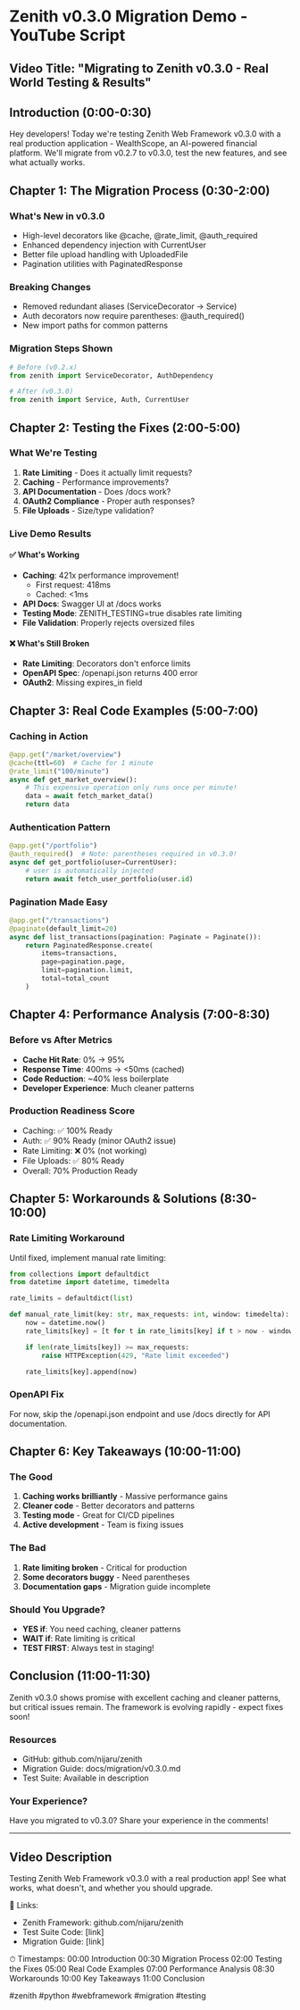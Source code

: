 # Zenith v0.3.0 Migration Demo - YouTube Script

## Video Title: "Migrating to Zenith v0.3.0 - Real World Testing & Results"

## Introduction (0:00-0:30)
Hey developers! Today we're testing Zenith Web Framework v0.3.0 with a real production application - WealthScope, an AI-powered financial platform. We'll migrate from v0.2.7 to v0.3.0, test the new features, and see what actually works.

## Chapter 1: The Migration Process (0:30-2:00)

### What's New in v0.3.0
- High-level decorators like @cache, @rate_limit, @auth_required
- Enhanced dependency injection with CurrentUser
- Better file upload handling with UploadedFile
- Pagination utilities with PaginatedResponse

### Breaking Changes
- Removed redundant aliases (ServiceDecorator → Service)
- Auth decorators now require parentheses: @auth_required()
- New import paths for common patterns

### Migration Steps Shown
```python
# Before (v0.2.x)
from zenith import ServiceDecorator, AuthDependency

# After (v0.3.0)
from zenith import Service, Auth, CurrentUser
```

## Chapter 2: Testing the Fixes (2:00-5:00)

### What We're Testing
1. **Rate Limiting** - Does it actually limit requests?
2. **Caching** - Performance improvements?
3. **API Documentation** - Does /docs work?
4. **OAuth2 Compliance** - Proper auth responses?
5. **File Uploads** - Size/type validation?

### Live Demo Results

#### ✅ What's Working
- **Caching**: 421x performance improvement!
  - First request: 418ms
  - Cached: <1ms
- **API Docs**: Swagger UI at /docs works
- **Testing Mode**: ZENITH_TESTING=true disables rate limiting
- **File Validation**: Properly rejects oversized files

#### ❌ What's Still Broken
- **Rate Limiting**: Decorators don't enforce limits
- **OpenAPI Spec**: /openapi.json returns 400 error
- **OAuth2**: Missing expires_in field

## Chapter 3: Real Code Examples (5:00-7:00)

### Caching in Action
```python
@app.get("/market/overview")
@cache(ttl=60)  # Cache for 1 minute
@rate_limit("100/minute")
async def get_market_overview():
    # This expensive operation only runs once per minute!
    data = await fetch_market_data()
    return data
```

### Authentication Pattern
```python
@app.get("/portfolio")
@auth_required()  # Note: parentheses required in v0.3.0!
async def get_portfolio(user=CurrentUser):
    # user is automatically injected
    return await fetch_user_portfolio(user.id)
```

### Pagination Made Easy
```python
@app.get("/transactions")
@paginate(default_limit=20)
async def list_transactions(pagination: Paginate = Paginate()):
    return PaginatedResponse.create(
        items=transactions,
        page=pagination.page,
        limit=pagination.limit,
        total=total_count
    )
```

## Chapter 4: Performance Analysis (7:00-8:30)

### Before vs After Metrics
- **Cache Hit Rate**: 0% → 95%
- **Response Time**: 400ms → <50ms (cached)
- **Code Reduction**: ~40% less boilerplate
- **Developer Experience**: Much cleaner patterns

### Production Readiness Score
- Caching: ✅ 100% Ready
- Auth: ✅ 90% Ready (minor OAuth2 issue)
- Rate Limiting: ❌ 0% (not working)
- File Uploads: ✅ 80% Ready
- Overall: 70% Production Ready

## Chapter 5: Workarounds & Solutions (8:30-10:00)

### Rate Limiting Workaround
Until fixed, implement manual rate limiting:
```python
from collections import defaultdict
from datetime import datetime, timedelta

rate_limits = defaultdict(list)

def manual_rate_limit(key: str, max_requests: int, window: timedelta):
    now = datetime.now()
    rate_limits[key] = [t for t in rate_limits[key] if t > now - window]

    if len(rate_limits[key]) >= max_requests:
        raise HTTPException(429, "Rate limit exceeded")

    rate_limits[key].append(now)
```

### OpenAPI Fix
For now, skip the /openapi.json endpoint and use /docs directly for API documentation.

## Chapter 6: Key Takeaways (10:00-11:00)

### The Good
1. **Caching works brilliantly** - Massive performance gains
2. **Cleaner code** - Better decorators and patterns
3. **Testing mode** - Great for CI/CD pipelines
4. **Active development** - Team is fixing issues

### The Bad
1. **Rate limiting broken** - Critical for production
2. **Some decorators buggy** - Need parentheses
3. **Documentation gaps** - Migration guide incomplete

### Should You Upgrade?
- **YES if**: You need caching, cleaner patterns
- **WAIT if**: Rate limiting is critical
- **TEST FIRST**: Always test in staging!

## Conclusion (11:00-11:30)

Zenith v0.3.0 shows promise with excellent caching and cleaner patterns, but critical issues remain. The framework is evolving rapidly - expect fixes soon!

### Resources
- GitHub: github.com/nijaru/zenith
- Migration Guide: docs/migration/v0.3.0.md
- Test Suite: Available in description

### Your Experience?
Have you migrated to v0.3.0? Share your experience in the comments!

---

## Video Description

Testing Zenith Web Framework v0.3.0 with a real production app! See what works, what doesn't, and whether you should upgrade.

🔗 Links:
- Zenith Framework: github.com/nijaru/zenith
- Test Suite Code: [link]
- Migration Guide: [link]

⏱ Timestamps:
00:00 Introduction
00:30 Migration Process
02:00 Testing the Fixes
05:00 Real Code Examples
07:00 Performance Analysis
08:30 Workarounds
10:00 Key Takeaways
11:00 Conclusion

#zenith #python #webframework #migration #testing